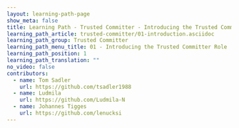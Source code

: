 ```yaml
---
layout: learning-path-page
show_meta: false
title: Learning Path - Trusted Committer - Introducing the Trusted Committer Role
learning_path_article: trusted-committer/01-introduction.asciidoc
learning_path_group: Trusted Committer
learning_path_menu_title: 01 - Introducing the Trusted Committer Role
learning_path_position: 1
learning_path_translation: ""
no_video: false
contributors:
  - name: Tom Sadler
    url: https://github.com/tsadler1988
  - name: Ludmila
    url: https://github.com/Ludmila-N
  - name: Johannes Tigges
    url: https://github.com/lenucksi
---
```

<!--- This file autogenerated from https://github.com/InnerSourceCommons/InnerSourceLearningPath/blob/master/scripts/generate_learning_path_markdown.js -->